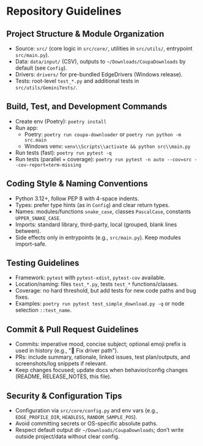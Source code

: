 # Repository Guidelines

## Project Structure & Module Organization
- Source: `src/` (core logic in `src/core/`, utilities in `src/utils/`, entrypoint `src/main.py`).
- Data: `data/input/` (CSV), outputs to `~/Downloads/CoupaDownloads` by default (see `Config`).
- Drivers: `drivers/` for pre-bundled EdgeDrivers (Windows release).
- Tests: root-level `test_*.py` and additional tests in `src/utils/GeminiTests/`.

## Build, Test, and Development Commands
- Create env (Poetry): `poetry install`
- Run app:
  - Poetry: `poetry run coupa-downloader` or `poetry run python -m src.main`
  - Windows venv: `venv\\Scripts\\activate && python src\\main.py`
- Run tests (fast): `poetry run pytest -q`
- Run tests (parallel + coverage): `poetry run pytest -n auto --cov=src --cov-report=term-missing`

## Coding Style & Naming Conventions
- Python 3.12+, follow PEP 8 with 4-space indents.
- Types: prefer type hints (as in `Config`) and clear return types.
- Names: modules/functions `snake_case`, classes `PascalCase`, constants `UPPER_SNAKE_CASE`.
- Imports: standard library, third-party, local (grouped, blank lines between).
- Side effects only in entrypoints (e.g., `src/main.py`). Keep modules import-safe.

## Testing Guidelines
- Framework: `pytest` with `pytest-xdist`, `pytest-cov` available.
- Location/naming: files `test_*.py`, tests `test_*` functions/classes.
- Coverage: no hard threshold, but add tests for new code paths and bug fixes.
- Examples: `poetry run pytest test_simple_download.py -q` or node selection `::test_name`.

## Commit & Pull Request Guidelines
- Commits: imperative mood, concise subject; optional emoji prefix is used in history (e.g., "🔧 Fix driver path").
- PRs: include summary, rationale, linked issues, test plan/outputs, and screenshots/log snippets if relevant.
- Keep changes focused; update docs when behavior/config changes (README, RELEASE_NOTES, this file).

## Security & Configuration Tips
- Configuration via `src/core/config.py` and env vars (e.g., `EDGE_PROFILE_DIR`, `HEADLESS`, `RANDOM_SAMPLE_POS`).
- Avoid committing secrets or OS-specific absolute paths.
- Respect default output dir `~/Downloads/CoupaDownloads`; don’t write outside project/data without clear config.
